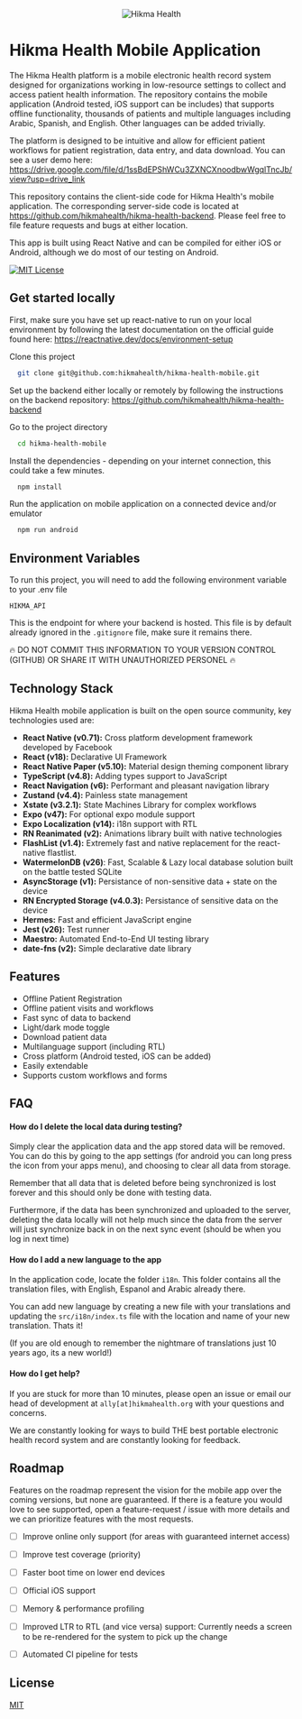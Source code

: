 <p align="center">
<img src="https://drive.google.com/file/d/1zQgr6td283xH2xDEvg70oyCHH_1TJzbx/view?usp=sharing" alt="Hikma Health" />
</p>


# Hikma Health Mobile Application
The Hikma Health platform is a mobile electronic health record system designed for organizations working in low-resource settings to collect and access patient health information. The repository contains the mobile application (Android tested, iOS support can be includes) that supports offline functionality, thousands of patients and multiple languages including Arabic, Spanish, and English. Other languages can be added trivially.

The platform is designed to be intuitive and allow for efficient patient workflows for patient registration, data entry, and data download. You can see a user demo here: https://drive.google.com/file/d/1ssBdEPShWCu3ZXNCXnoodbwWgqlTncJb/view?usp=drive_link

This repository contains the client-side code for Hikma Health's mobile application. The corresponding server-side code is located at https://github.com/hikmahealth/hikma-health-backend. Please feel free to file feature requests and bugs at either location.

This app is built using React Native and can be compiled for either iOS or Android, although we do most of our testing on Android.


[![MIT License](https://img.shields.io/badge/License-MIT-green.svg)](https://choosealicense.com/licenses/mit/)

## Get started locally
First, make sure you have set up react-native to run on your local environment by following the latest documentation on the official guide found here: https://reactnative.dev/docs/environment-setup

Clone this project

```bash
  git clone git@github.com:hikmahealth/hikma-health-mobile.git
```

Set up the backend either locally or remotely by following the instructions on the backend repository: https://github.com/hikmahealth/hikma-health-backend 

Go to the project directory

```bash
  cd hikma-health-mobile
```

Install the dependencies - depending on your internet connection, this could take a few minutes.
```bash
  npm install
```

Run the application on mobile application on a connected device and/or emulator
```bash
  npm run android
```


## Environment Variables

To run this project, you will need to add the following environment variable to your .env file

`HIKMA_API`

This is the endpoint for where your backend is hosted. This file is by default already ignored in the `.gitignore` file, make sure it remains there.

🔥 DO NOT COMMIT THIS INFORMATION TO YOUR VERSION CONTROL (GITHUB) OR SHARE IT WITH UNAUTHORIZED PERSONEL 🔥
## Technology Stack
Hikma Health mobile application is built on the open source community, key technologies used are:
- **React Native (v0.71):** Cross platform development framework developed by Facebook 
- **React (v18):** Declarative UI Framework
- **React Native Paper (v5.10):** Material design theming component library
- **TypeScript (v4.8):** Adding types support to JavaScript
- **React Navigation (v6):** Performant and pleasant navigation library
- **Zustand (v4.4):** Painless state management
- **Xstate (v3.2.1):** State Machines Library for complex workflows
- **Expo (v47):** For optional expo module support
- **Expo Localization (v14):** i18n support with RTL
- **RN Reanimated (v2):** Animations library built with native technologies
- **FlashList (v1.4):** Extremely fast and native replacement for the react-native flastlist.
- **WatermelonDB (v26)**: Fast, Scalable & Lazy local database solution built on the battle tested SQLite
- **AsyncStorage (v1):** Persistance of non-sensitive data + state on the device
- **RN Encrypted Storage (v4.0.3):** Persistance of sensitive data on the device
- **Hermes:** Fast and efficient JavaScript engine
- **Jest (v26):** Test runner
- **Maestro:** Automated End-to-End UI testing library
- **date-fns (v2):** Simple declarative date library
## Features
- Offline Patient Registration
- Offline patient visits and workflows
- Fast sync of data to backend
- Light/dark mode toggle
- Download patient data
- Multilanguage support (including RTL)
- Cross platform (Android tested, iOS can be added)
- Easily extendable
- Supports custom workflows and forms

## FAQ

#### How do I delete the local data during testing?

Simply clear the application data and the app stored data will be removed. You can do this by going to the app settings (for android you can long press the icon from your apps menu), and choosing to clear all data from storage.

Remember that all data that is deleted before being synchronized is lost forever and this should only be done with testing data.

Furthermore, if the data has been synchronized and uploaded to the server, deleting the data locally will not help much since the data from the server will just synchronize back in on the next sync event (should be when you log in next time)

#### How do I add a new language to the app

In the application code, locate the folder `i18n`. This folder contains all the translation files, with English, Espanol and Arabic already there.

You can add new language by creating a new file with your translations and updating the `src/i18n/index.ts` file with the location and name of your new translation. Thats it!

(If you are old enough to remember the nightmare of translations just 10 years ago, its a new world!)


#### How do I get help?

If you are stuck for more than 10 minutes, please open an issue or email our head of development at `ally[at]hikmahealth.org` with your questions and concerns.

We are constantly looking for ways to build THE best portable electronic health record system and are constantly looking for feedback.

## Roadmap
Features on the roadmap represent the vision for the mobile app over the coming versions, but none are guaranteed. If there is a feature you would love to see supported, open a feature-request / issue with more details and we can prioritize features with the most requests.

- [ ]  Improve online only support (for areas with guaranteed internet access)
- [ ]  Improve test coverage (priority)
- [ ]  Faster boot time on lower end devices
- [ ]  Official iOS support
- [ ]  Memory & performance profiling
- [ ]  Improved LTR to RTL (and vice versa) support: Currently needs a screen to be re-rendered for the system to pick up the change
- [ ]  Automated CI pipeline for tests


## License

[MIT](https://choosealicense.com/licenses/mit/)

